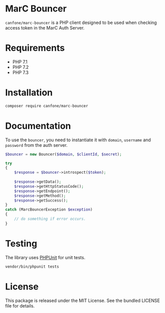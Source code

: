# MarC Bouncer

`canfone/marc-bouncer` is a PHP client designed to be used when checking access token in the MarC Auth Server.


# Requirements

* PHP 7.1
* PHP 7.2
* PHP 7.3


# Installation

```bash
composer require canfone/marc-bouncer
```


# Documentation

To use the `bouncer`, you need to instantiate it with `domain`, `username` and `password` from the auth server.

```php
$bouncer = new Bouncer($domain, $clientId, $secret);

try
{
    $response = $bouncer->introspect($token);
    
    $response->getData();
    $response->getHttpStatusCode();
    $response->getEndpoint();
    $response->getMethod();
    $response->getSuccess();
}
catch (MarcBouncerException $exception)
{
    // do something if error occurs.
}
```

# Testing

The library uses [PHPUnit](https://phpunit.de/) for unit tests.

```bash
vendor/bin/phpunit tests
```

# License

This package is released under the MIT License. See the bundled LICENSE file for details.
